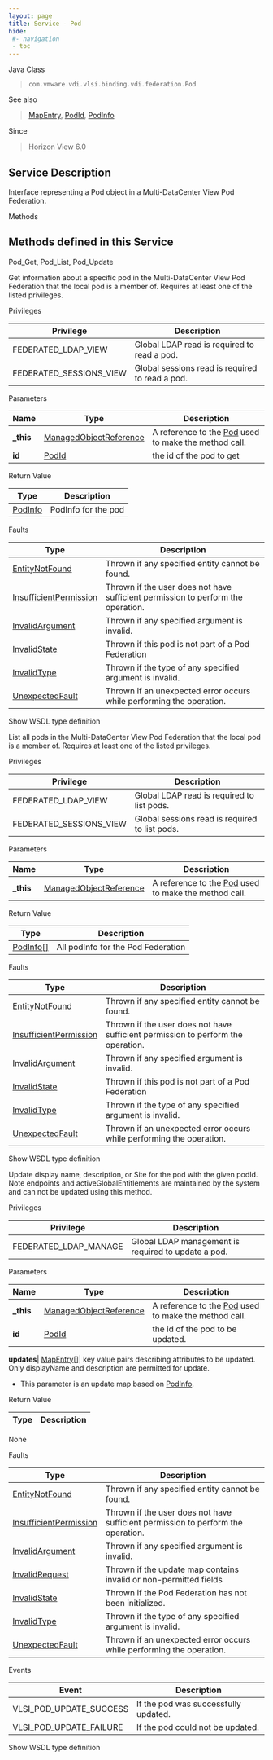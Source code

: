 ```yaml
---
layout: page
title: Service - Pod
hide:
 #- navigation
 - toc
---
```


  
  
  



Java Class  
> `com.vmware.vdi.vlsi.binding.vdi.federation.Pod`

See also  
> [MapEntry](vdi.util.MapEntry.md), [PodId](vdi.entity.PodId.md), [PodInfo](vdi.federation.Pod.PodInfo.md)

Since  
> Horizon View 6.0


  


## Service Description

Interface representing a Pod object in a Multi-DataCenter View Pod Federation. 

Methods

Methods defined in this Service   
---  
Pod_Get, Pod_List, Pod_Update  
  



Get information about a specific pod in the Multi-DataCenter View Pod Federation that the local pod is a member of. Requires at least one of the listed privileges.   


Privileges 

Privilege |  Description   
---|---  
FEDERATED_LDAP_VIEW|  Global LDAP read is required to read a pod.   
FEDERATED_SESSIONS_VIEW|  Global sessions read is required to read a pod.   
  


Parameters 

Name| Type| Description  
---|---|---  
**_this**| [ManagedObjectReference](vmodl.ManagedObjectReference.md)|  A reference to the [Pod](vdi.federation.Pod.md) used to make the method call.   
**id**| [PodId](vdi.entity.PodId.md)|  the id of the pod to get   
  
  


Return Value 

Type |  Description   
---|---  
[PodInfo](vdi.federation.Pod.PodInfo.md)| PodInfo for the pod  
  


Faults 

Type |  Description   
---|---  
[EntityNotFound](vdi.fault.EntityNotFound.md)| Thrown if any specified entity cannot be found.  
[InsufficientPermission](vdi.fault.InsufficientPermission.md)| Thrown if the user does not have sufficient permission to perform the operation.  
[InvalidArgument](vdi.fault.InvalidArgument.md)| Thrown if any specified argument is invalid.  
[InvalidState](vdi.fault.InvalidState.md)| Thrown if this pod is not part of a Pod Federation  
[InvalidType](vdi.fault.InvalidType.md)| Thrown if the type of any specified argument is invalid.  
[UnexpectedFault](vdi.fault.UnexpectedFault.md)| Thrown if an unexpected error occurs while performing the operation.  
  
Show WSDL type definition

  
  
  



List all pods in the Multi-DataCenter View Pod Federation that the local pod is a member of. Requires at least one of the listed privileges. 

Privileges 

Privilege |  Description   
---|---  
FEDERATED_LDAP_VIEW|  Global LDAP read is required to list pods.   
FEDERATED_SESSIONS_VIEW|  Global sessions read is required to list pods.   
  


Parameters 

Name| Type| Description  
---|---|---  
**_this**| [ManagedObjectReference](vmodl.ManagedObjectReference.md)|  A reference to the [Pod](vdi.federation.Pod.md) used to make the method call.   
  


Return Value 

Type |  Description   
---|---  
[PodInfo[]](vdi.federation.Pod.PodInfo.md)| All podInfo for the Pod Federation  
  


Faults 

Type |  Description   
---|---  
[EntityNotFound](vdi.fault.EntityNotFound.md)| Thrown if any specified entity cannot be found.  
[InsufficientPermission](vdi.fault.InsufficientPermission.md)| Thrown if the user does not have sufficient permission to perform the operation.  
[InvalidArgument](vdi.fault.InvalidArgument.md)| Thrown if any specified argument is invalid.  
[InvalidState](vdi.fault.InvalidState.md)| Thrown if this pod is not part of a Pod Federation  
[InvalidType](vdi.fault.InvalidType.md)| Thrown if the type of any specified argument is invalid.  
[UnexpectedFault](vdi.fault.UnexpectedFault.md)| Thrown if an unexpected error occurs while performing the operation.  
  
Show WSDL type definition

  
  
  



Update display name, description, or Site for the pod with the given podId. Note endpoints and activeGlobalEntitlements are maintained by the system and can not be updated using this method. 

Privileges 

Privilege |  Description   
---|---  
FEDERATED_LDAP_MANAGE|  Global LDAP management is required to update a pod.   
  


Parameters 

Name| Type| Description  
---|---|---  
**_this**| [ManagedObjectReference](vmodl.ManagedObjectReference.md)|  A reference to the [Pod](vdi.federation.Pod.md) used to make the method call.   
**id**| [PodId](vdi.entity.PodId.md)|  the id of the pod to be updated.   
  
**updates**| [MapEntry[]](vdi.util.MapEntry.md)|  key value pairs describing attributes to be updated. Only displayName and description are permitted for update.   


  * This parameter is an update map based on [PodInfo](vdi.federation.Pod.PodInfo.md "PodInfo"). 

  
  


Return Value 

Type |  Description   
---|---  
None  
  


Faults 

Type |  Description   
---|---  
[EntityNotFound](vdi.fault.EntityNotFound.md)| Thrown if any specified entity cannot be found.  
[InsufficientPermission](vdi.fault.InsufficientPermission.md)| Thrown if the user does not have sufficient permission to perform the operation.  
[InvalidArgument](vdi.fault.InvalidArgument.md)| Thrown if any specified argument is invalid.  
[InvalidRequest](vdi.fault.InvalidRequest.md)| Thrown if the update map contains invalid or non-permitted fields  
[InvalidState](vdi.fault.InvalidState.md)| Thrown if the Pod Federation has not been initialized.  
[InvalidType](vdi.fault.InvalidType.md)| Thrown if the type of any specified argument is invalid.  
[UnexpectedFault](vdi.fault.UnexpectedFault.md)| Thrown if an unexpected error occurs while performing the operation.  
  


Events 

Event |  Description   
---|---  
VLSI_POD_UPDATE_SUCCESS|  If the pod was successfully updated.   
VLSI_POD_UPDATE_FAILURE|  If the pod could not be updated.   
  
Show WSDL type definition

  
  
  
  
  
  
  
